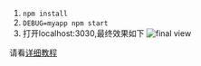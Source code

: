 1. `npm install`
2. `DEBUG=myapp npm start`
3. 打开localhost:3030,最终效果如下
![final view](http://7xw4c0.com1.z0.glb.clouddn.com/view.png)

请看[详细教程](https://yehanzhou.github.io/2016/11/18/node-mysql/)